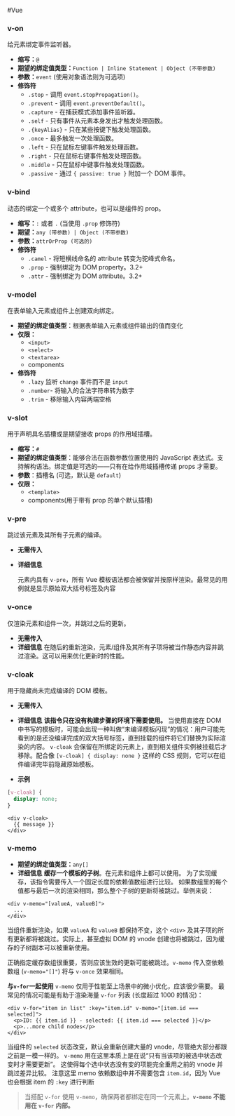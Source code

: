 #Vue 


### v-on
给元素绑定事件监听器。
- **缩写：**`@`
- **期望的绑定值类型：**`Function | Inline Statement | Object (不带参数)`
- **参数：**`event` (使用对象语法则为可选项)
- **修饰符**
    - `.stop` - 调用 `event.stopPropagation()`。
    - `.prevent` - 调用 `event.preventDefault()`。
    - `.capture` - 在捕获模式添加事件监听器。
    - `.self` - 只有事件从元素本身发出才触发处理函数。
    - `.{keyAlias}` - 只在某些按键下触发处理函数。
    - `.once` - 最多触发一次处理函数。
    - `.left` - 只在鼠标左键事件触发处理函数。
    - `.right` - 只在鼠标右键事件触发处理函数。
    - `.middle` - 只在鼠标中键事件触发处理函数。
    - `.passive` - 通过 `{ passive: true }` 附加一个 DOM 事件。



### v-bind
动态的绑定一个或多个 attribute，也可以是组件的 prop。
- **缩写：**`:` 或者 `.` (当使用 `.prop` 修饰符)
- **期望：**`any (带参数) | Object (不带参数)`
- **参数：**`attrOrProp (可选的)`
- **修饰符**
    - `.camel` - 将短横线命名的 attribute 转变为驼峰式命名。
    - `.prop` - 强制绑定为 DOM property。3.2+
    - `.attr` - 强制绑定为 DOM attribute。3.2+



### v-model

在表单输入元素或组件上创建双向绑定。
- **期望的绑定值类型**：根据表单输入元素或组件输出的值而变化
- **仅限：**
    - `<input>`
    - `<select>`
    - `<textarea>`
    - components
- **修饰符**
    - `.lazy` 监听 `change` 事件而不是 `input`
    - `.number`- 将输入的合法字符串转为数字
    - `.trim` - 移除输入内容两端空格


### v-slot
用于声明具名插槽或是期望接收 props 的作用域插槽。
- **缩写：**`#`
- **期望的绑定值类型**：能够合法在函数参数位置使用的 JavaScript 表达式。支持解构语法。绑定值是可选的——只有在给作用域插槽传递 props 才需要。
- **参数**：插槽名 (可选，默认是 `default`)
- **仅限：**
    - `<template>`
    - components(用于带有 prop 的单个默认插槽)


### v-pre
跳过该元素及其所有子元素的编译。
- **无需传入**
- **详细信息**
    
    元素内具有 `v-pre`，所有 Vue 模板语法都会被保留并按原样渲染。最常见的用例就是显示原始双大括号标签及内容

### v-once

仅渲染元素和组件一次，并跳过之后的更新。
- **无需传入**
- **详细信息**
    在随后的重新渲染，元素/组件及其所有子项将被当作静态内容并跳过渲染。这可以用来优化更新时的性能。


### v-cloak
用于隐藏尚未完成编译的 DOM 模板。
- **无需传入**
- **详细信息**
    **该指令只在没有构建步骤的环境下需要使用。**
    当使用直接在 DOM 中书写的模板时，可能会出现一种叫做“未编译模板闪现”的情况：用户可能先看到的是还没编译完成的双大括号标签，直到挂载的组件将它们替换为实际渲染的内容。
    `v-cloak` 会保留在所绑定的元素上，直到相关组件实例被挂载后才移除。配合像 `[v-cloak] { display: none }` 这样的 CSS 规则，它可以在组件编译完毕前隐藏原始模板。
    
- **示例**
```css
[v-cloak] {
  display: none;
}
```
```vue
<div v-cloak>
  {{ message }}
</div>
```


### v-memo
- **期望的绑定值类型：**`any[]`
- **详细信息**
**缓存一个模板的子树**。在元素和组件上都可以使用。
为了实现缓存，该指令需要传入一个固定长度的依赖值数组进行比较。
如果数组里的每个值都与最后一次的渲染相同，那么整个子树的更新将被跳过。举例来说：
```vue
<div v-memo="[valueA, valueB]">
  ...
</div>
```
当组件重新渲染，如果 `valueA` 和 `valueB` 都保持不变，这个 `<div>` 及其子项的所有更新都将被跳过。实际上，甚至虚拟 DOM 的 vnode 创建也将被跳过，因为缓存的子树副本可以被重新使用。

正确指定缓存数组很重要，否则应该生效的更新可能被跳过。`v-memo` 传入空依赖数组 (`v-memo="[]"`) 将与 `v-once` 效果相同。

**与`v-for`一起使用**
`v-memo` 仅用于性能至上场景中的微小优化，应该很少需要。
最常见的情况可能是有助于渲染海量 `v-for` 列表 (长度超过 1000 的情况)：
```vue
<div v-for="item in list" :key="item.id" v-memo="[item.id === selected]">
  <p>ID: {{ item.id }} - selected: {{ item.id === selected }}</p>
  <p>...more child nodes</p>
</div>
```
当组件的 `selected` 状态改变，默认会重新创建大量的 vnode，尽管绝大部分都跟之前是一模一样的。
`v-memo` 用在这里本质上是在说“只有当该项的被选中状态改变时才需要更新”。
这使得每个选中状态没有变的项能完全重用之前的 vnode 并跳过差异比较。
注意这里 memo 依赖数组中并不需要包含 `item.id`，因为 Vue 也会根据 item 的 `:key` 进行判断
> 当搭配 `v-for` 使用 `v-memo`，确保两者都绑定在同一个元素上。**`v-memo` 不能用在 `v-for` 内部。**

